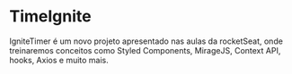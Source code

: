 # TimeIgnite

IgniteTimer é um novo projeto apresentado nas aulas da rocketSeat, onde treinaremos 
conceitos como Styled Components, MirageJS, Context API, hooks, Axios e muito mais.
